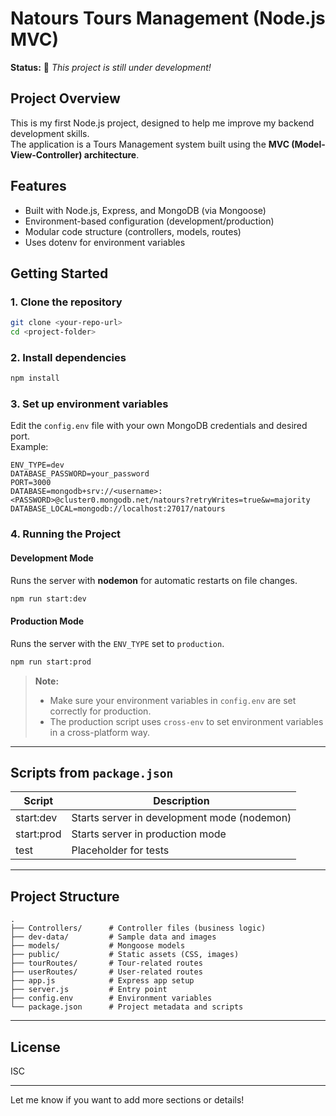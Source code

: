 # Natours Tours Management (Node.js MVC)

**Status:** 🚧 _This project is still under development!_

## Project Overview

This is my first Node.js project, designed to help me improve my backend development skills.  
The application is a Tours Management system built using the **MVC (Model-View-Controller) architecture**.

## Features

- Built with Node.js, Express, and MongoDB (via Mongoose)
- Environment-based configuration (development/production)
- Modular code structure (controllers, models, routes)
- Uses dotenv for environment variables

## Getting Started

### 1. Clone the repository

```sh
git clone <your-repo-url>
cd <project-folder>
```

### 2. Install dependencies

```sh
npm install
```

### 3. Set up environment variables

Edit the `config.env` file with your own MongoDB credentials and desired port.  
Example:

```
ENV_TYPE=dev
DATABASE_PASSWORD=your_password
PORT=3000
DATABASE=mongodb+srv://<username>:<PASSWORD>@cluster0.mongodb.net/natours?retryWrites=true&w=majority
DATABASE_LOCAL=mongodb://localhost:27017/natours
```

### 4. Running the Project

#### Development Mode

Runs the server with **nodemon** for automatic restarts on file changes.

```sh
npm run start:dev
```

#### Production Mode

Runs the server with the `ENV_TYPE` set to `production`.

```sh
npm run start:prod
```

> **Note:**
>
> - Make sure your environment variables in `config.env` are set correctly for production.
> - The production script uses `cross-env` to set environment variables in a cross-platform way.

---

## Scripts from `package.json`

| Script     | Description                                 |
| ---------- | ------------------------------------------- |
| start:dev  | Starts server in development mode (nodemon) |
| start:prod | Starts server in production mode            |
| test       | Placeholder for tests                       |

---

## Project Structure

```
.
├── Controllers/      # Controller files (business logic)
├── dev-data/         # Sample data and images
├── models/           # Mongoose models
├── public/           # Static assets (CSS, images)
├── tourRoutes/       # Tour-related routes
├── userRoutes/       # User-related routes
├── app.js            # Express app setup
├── server.js         # Entry point
├── config.env        # Environment variables
└── package.json      # Project metadata and scripts
```

---

## License

ISC

---

Let me know if you want to add more sections or details!
